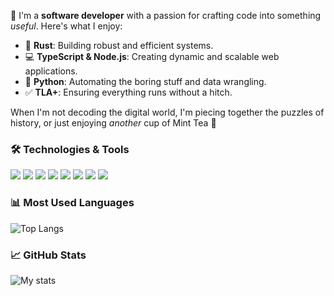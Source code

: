 🌟 I'm a **software developer** with a passion for crafting code into something *useful*. Here's what I enjoy:

- 🦀 **Rust**: Building robust and efficient systems.
- 💻 **TypeScript & Node.js**: Creating dynamic and scalable web applications.
- 🐍 **Python**: Automating the boring stuff and data wrangling.
- ✅ **TLA+**: Ensuring everything runs without a hitch.

When I'm not decoding the digital world, I'm piecing together the puzzles of history, or just enjoying *another* cup of Mint Tea 🍵


### 🛠️ Technologies & Tools
![](https://img.shields.io/badge/OS-Linux-informational?style=flat&logo=linux&logoColor=white&color=2bbc8a)
![](https://img.shields.io/badge/Editor-VSCode-informational?style=flat&logo=visual-studio-code&logoColor=white&color=2bbc8a)
![](https://img.shields.io/badge/Language-Rust-informational?style=flat&logo=rust&logoColor=white&color=2bbc8a)
![](https://img.shields.io/badge/Language-TypeScript-informational?style=flat&logo=typescript&logoColor=white&color=2bbc8a)
![](https://img.shields.io/badge/Runtime-Node.js-informational?style=flat&logo=node-dot-js&logoColor=white&color=2bbc8a)
![](https://img.shields.io/badge/Language-Python-informational?style=flat&logo=python&logoColor=white&color=2bbc8a)
![](https://img.shields.io/badge/Language-TLA+-informational?style=flat&logo=python&logoColor=white&color=2bbc8a)
![](https://img.shields.io/badge/Method-Formal_Verification-informational?style=flat&color=2bbc8a)

### 📊 Most Used Languages
![Top Langs](https://github-readme-stats.vercel.app/api/top-langs/?username=younes-io&layout=compact&theme=radical)

### 📈 GitHub Stats
![My stats](https://github-readme-stats.vercel.app/api?username=younes-io&show_icons=true&theme=radical)
